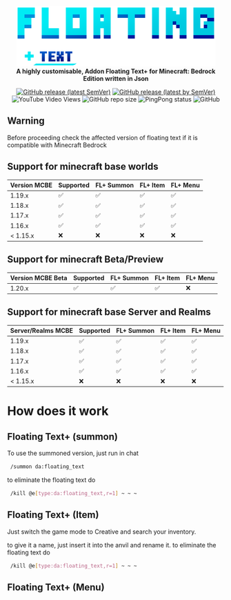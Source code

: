 <p align="center">
     <a href="https://mcpedl.com/floating-text-addon-2/">
		<!--[if IE]>
			<img src="https://github.com/DeathAruban/Floating-Text/blob/main/floating%20text%202.png" alt="FLoating Text Logo" title="Floating" loading="eager" />
		<![endif]-->
		<picture>
			<source srcset="https://github.com/DeathAruban/Floating-Text/blob/main/floating%20text%202.png" media="(prefers-color-scheme: dark)">
			<img src="https://github.com/DeathAruban/Floating-Text/blob/main/floating%20text%202.png" loading="eager" />
		</picture>
	</a><br>
	<b>A highly customisable, Addon Floating Text+ for Minecraft: Bedrock Edition written in Json</b>
</p>

<p align="center">
	<a href="https://github.com/DeathAruban/Floating-Text/releases/latest"><img alt="GitHub release (latest SemVer)" src="https://img.shields.io/github/v/release/DeathAruban/Floating-Text?label=release&sort=semver"></a>
	<a href="https://github.com/DeathAruban/Floating-Text/releases/latest"><img alt="GitHub release (latest by SemVer)" src="https://img.shields.io/github/downloads/DeathAruban/Floating-Text/latest/total?sort=semver"></a>
<img alt="YouTube Video Views" src="https://img.shields.io/youtube/views/-xR-FUy7Jjk?style=social">
<img alt="GitHub repo size" src="https://img.shields.io/github/repo-size/DeathAruban/Floating-Text">
<img alt="PingPong status" src="https://img.shields.io/pingpong/status/sp_7b7ce509b36c47ee9b20d041d018dc0a">
<img alt="GitHub" src="https://img.shields.io/github/license/DeathAruban/Floating-Text">
</p>

## Warning
Before proceeding check the affected version of floating text if it is compatible with Minecraft Bedrock

## Support for minecraft base worlds

| Version MCBE| Supported   | FL+ Summon | FL+ Item | FL+ Menu |
| ------- | ------------------   | ------- | ------- | ------- |  
| 1.19.x   | :white_check_mark:  | :white_check_mark: | :white_check_mark: | :white_check_mark: |   
| 1.18.x   | :white_check_mark:  | :white_check_mark: | :white_check_mark: | :white_check_mark: |   
| 1.17.x   |  :white_check_mark: | :white_check_mark: | :white_check_mark: | :white_check_mark: |   
| 1.16.x   | :white_check_mark:  | :white_check_mark: | :white_check_mark: | :white_check_mark: |   
| < 1.15.x   | :x:               | :x: | :x: | :x: | 

## Support for minecraft Beta/Preview

| Version MCBE Beta| Supported   | FL+ Summon | FL+ Item | FL+ Menu |
| ------- | ------------------   | ------- | ------- | ------- |
| 1.20.x   | :white_check_mark:  | :white_check_mark: | :white_check_mark: | :x: |  

## Support for minecraft base Server and Realms

| Server/Realms MCBE | Supported   | FL+ Summon | FL+ Item | FL+ Menu |
| ------- | ------------------   | ------- | ------- | ------- |    
| 1.19.x   | :white_check_mark:  | :white_check_mark: | :white_check_mark: | :white_check_mark: |   
| 1.18.x   | :white_check_mark:  | :white_check_mark: | :white_check_mark: | :white_check_mark: |   
| 1.17.x   |  :white_check_mark: | :white_check_mark: | :white_check_mark: | :white_check_mark: |   
| 1.16.x   | :white_check_mark:  | :white_check_mark: | :white_check_mark: | :white_check_mark: |   
| < 1.15.x   | :x:               | :x: | :x: | :x: | 




# How does it work
## Floating Text+ (summon)
To use the summoned version, just run in chat

```bash
 /summon da:floating_text
```
to eliminate the floating text do
```bash
 /kill @e[type:da:floating_text,r=1] ~ ~ ~
```

## Floating Text+ (Item)

Just switch the game mode to Creative and search your inventory.
</p>

to give it a name, just insert it into the anvil and rename it.
</a>
to eliminate the floating text do

```bash
 /kill @e[type:da:floating_text,r=1] ~ ~ ~
```
## Floating Text+ (Menu)
